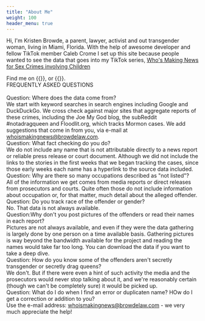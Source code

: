 ```yaml
---
title: "About Me"
weight: 100
header_menu: true
---
```

Hi, I'm Kristen Browde, a parent, lawyer, activist and out transgender woman, living in Miami, Florida. With the help of awesome developer and fellow TikTok member Caleb Crome I set up this site because people wanted to see the data that goes into my TikTok series, [Who's Making News for Sex Crimes involving Children](#tiktok)

Find me on
{{<extlink href="https://www.youtube.com/@NewGirlNY_FL" text="YouTube" >}},
or
{{<extlink href="https://www.tiktok.com/@newgirlny_fl" text="TikTok" >}}.
<BR>
FREQUENTLY ASKED QUESTIONS<BR><BR>
Question: Where does the data come from? <BR>
We start with keyword searches in search engines including Google and DuckDuckGo. We cross check against major sites that aggregate reports of these crimes, including the Joe My God blog, the subReddit #notadragqueen and Floodlit.org, which tracks Mormon cases. We add suggestions that come in from you, via e-mail at whoismakingnews@browdelaw.com.<BR>
Question: What fact checking do you do? <BR>
We do not include any name that is not attributable directly to a news report or reliable press release or court document. Although we did not include the links to the stories in the first weeks that we began tracking the cases, since those early weeks each name has a hyperlink to the source data included. <BR>
Question: Why are there so many occupations described as "not listed"?<BR>
All of the information we get comes from media reports or direct releases from prosecutors and courts. Quite often those do not include information about occupation or, for that matter, much detail about the alleged offender.<BR>
Question: Do you track race of the offender or gender?<BR>
No. That data is not always available.<BR>
Question:Why don't you post pictures of the offenders or read their names in each report? <BR>
Pictures are not always available, and even if they were the data gathering is largely done by one person on a time available basis. Gathering pictures is way beyond the bandwidth available for the project and reading the names would take far too long. You can download the data if you want to take a deep dive. <BR>
Question: How do you know some of the offenders aren't secretly transgender or secretly drag queens? <BR>
We don't. But if there were even a hint of such activity the media and the prosecutors would never stop talking about it, and we're reasonably certain (though we can't be completely sure) it would be picked up.<BR>
Question: What do I do when I find an error or duplicaten name? HOw do I get a correction or addition to you? <BR>
Use the e-mail address: whoismakingnews@browdelaw.com - we very much appreciate the help! <BR>
